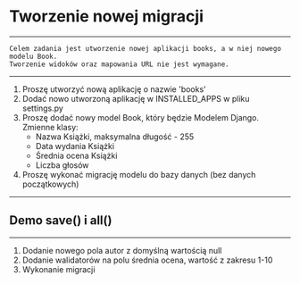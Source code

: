 # Tworzenie nowej migracji

---
```text
Celem zadania jest utworzenie nowej aplikacji books, a w niej nowego modelu Book.
Tworzenie widoków oraz mapowania URL nie jest wymagane.
```
---
1) Proszę utworzyć nową aplikację o nazwie 'books'
2) Dodać nowo utworzoną aplikację w INSTALLED_APPS w pliku settings.py
3) Proszę dodać nowy model Book, który będzie Modelem Django. Zmienne klasy:
   - Nazwa Książki, maksymalna długość - 255
   - Data wydania Książki
   - Średnia ocena Książki
   - Liczba głosów
4) Proszę wykonać migrację modelu do bazy danych (bez danych początkowych)

---

## Demo save() i all()

---

1) Dodanie nowego pola autor z domyślną wartością null
2) Dodanie walidatorów na polu średnia ocena, wartość z zakresu 1-10
3) Wykonanie migracji